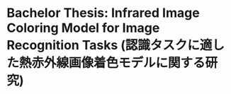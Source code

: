 # Bachelor Thesis: Infrared Image Coloring Model for Image Recognition Tasks (認識タスクに適した熱赤外線画像着色モデルに関する研究)
